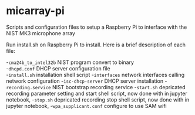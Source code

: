 # micarray-pi
Scripts and configuration files to setup a Raspberry Pi to interface with the NIST MK3 microphone array

Run install.sh on Raspberry Pi to install. Here is a brief description of each file:

-`cma24b_to_intel32b` NIST program convert to binary <br>
-`dhcpd.conf` DHCP server configuration file <br>
-`install.sh` installation shell script
-`interfaces` network interfaces calling network configuration
-`isc-dhcp-server` DHCP server installation
-`recording.service` NIST bootstrap recording service
-`start.sh` depricated recording parameter setting and start shell script, now done with in jupyter notebook,
-`stop.sh` depricated recording stop shell script, now done with in jupyter notebook,
-`wpa_supplicant.conf` configure to use SAM wifi
